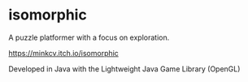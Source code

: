 # isomorphic
A puzzle platformer with a focus on exploration.

https://minkcv.itch.io/isomorphic

Developed in Java with the Lightweight Java Game Library (OpenGL)

